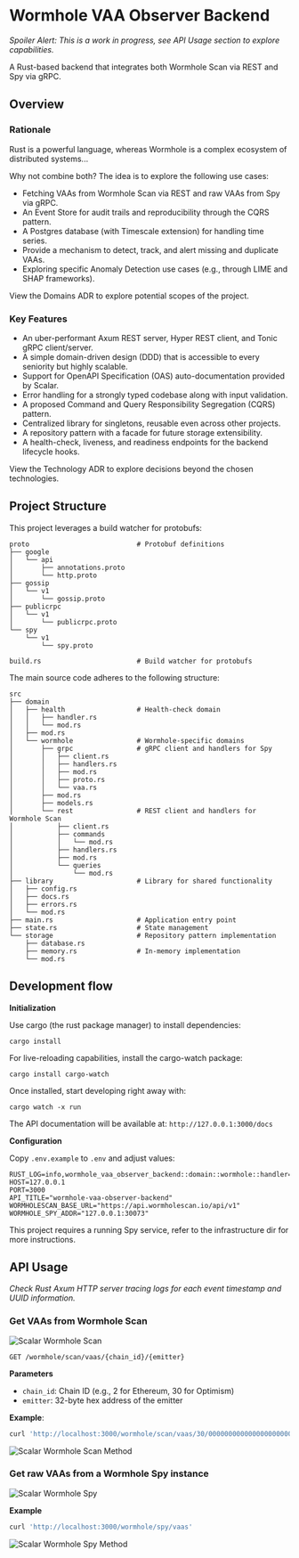 # Wormhole VAA Observer Backend

*Spoiler Alert: This is a work in progress, see API Usage section to explore capabilities.*

A Rust-based backend that integrates both Wormhole Scan via REST and Spy via gRPC.

## Overview

### Rationale

Rust is a powerful language, whereas Wormhole is a complex ecosystem of distributed systems...

Why not combine both? The idea is to explore the following use cases:
- Fetching VAAs from Wormhole Scan via REST and raw VAAs from Spy via gRPC.
- An Event Store for audit trails and reproducibility through the CQRS pattern.
- A Postgres database (with Timescale extension) for handling time series.
- Provide a mechanism to detect, track, and alert missing and duplicate VAAs.
- Exploring specific Anomaly Detection use cases (e.g., through LIME and SHAP frameworks).

View the Domains ADR to explore potential scopes of the project.

### Key Features

- An uber-performant Axum REST server, Hyper REST client, and Tonic gRPC client/server.
- A simple domain-driven design (DDD) that is accessible to every seniority but highly scalable.
- Support for OpenAPI Specification (OAS) auto-documentation provided by Scalar.
- Error handling for a strongly typed codebase along with input validation.
- A proposed Command and Query Responsibility Segregation (CQRS) pattern.
- Centralized library for singletons, reusable even across other projects.
- A repository pattern with a facade for future storage extensibility.
- A health-check, liveness, and readiness endpoints for the backend lifecycle hooks.

View the Technology ADR to explore decisions beyond the chosen technologies.

## Project Structure

This project leverages a build watcher for protobufs:
```
proto                           # Protobuf definitions
├── google
│   └── api
│       ├── annotations.proto
│       └── http.proto
├── gossip
│   └── v1
│       └── gossip.proto
├── publicrpc
│   └── v1
│       └── publicrpc.proto
└── spy
    └── v1
        └── spy.proto

build.rs                        # Build watcher for protobufs
```

The main source code adheres to the following structure:
```
src
├── domain 
│   ├── health                  # Health-check domain
│   │   ├── handler.rs
│   │   └── mod.rs
│   ├── mod.rs
│   └── wormhole                # Wormhole-specific domains
│       ├── grpc                # gRPC client and handlers for Spy
│       │   ├── client.rs
│       │   ├── handlers.rs
│       │   ├── mod.rs
│       │   ├── proto.rs
│       │   └── vaa.rs
│       ├── mod.rs
│       ├── models.rs
│       └── rest                # REST client and handlers for Wormhole Scan
│           ├── client.rs
│           ├── commands
│           │   └── mod.rs
│           ├── handlers.rs
│           ├── mod.rs
│           └── queries
│               └── mod.rs
├── library                     # Library for shared functionality
│   ├── config.rs
│   ├── docs.rs
│   ├── errors.rs
│   └── mod.rs
├── main.rs                     # Application entry point
├── state.rs                    # State management
└── storage                     # Repository pattern implementation
    ├── database.rs
    ├── memory.rs               # In-memory implementation
    └── mod.rs
```

## Development flow

**Initialization**

Use cargo (the rust package manager) to install dependencies:
```
cargo install
```

For live-reloading capabilities, install the cargo-watch package:
```
cargo install cargo-watch
```
Once installed, start developing right away with:
```
cargo watch -x run
```

The API documentation will be available at: `http://127.0.0.1:3000/docs`

**Configuration**

Copy `.env.example` to `.env` and adjust values:

```env
RUST_LOG=info,wormhole_vaa_observer_backend::domain::wormhole::handler=debug
HOST=127.0.0.1
PORT=3000
API_TITLE="wormhole-vaa-observer-backend"
WORMHOLESCAN_BASE_URL="https://api.wormholescan.io/api/v1"
WORMHOLE_SPY_ADDR="127.0.0.1:30073"
```
This project requires a running Spy service, refer to the infrastructure dir for more instructions.

## API Usage

*Check Rust Axum HTTP server tracing logs for each event timestamp and UUID information.*

### Get VAAs from Wormhole Scan

![Scalar Wormhole Scan](../../documentation/scalar-wormhole-scan.png)

`GET /wormhole/scan/vaas/{chain_id}/{emitter}`

**Parameters**
- `chain_id`: Chain ID (e.g., 2 for Ethereum, 30 for Optimism)
- `emitter`: 32-byte hex address of the emitter

**Example**:

```bash
curl 'http://localhost:3000/wormhole/scan/vaas/30/000000000000000000000000706f82e9bb5b0813501714ab5974216704980e31'
```

![Scalar Wormhole Scan Method](../../documentation/scalar-wormhole-scan-method.png)


### Get raw VAAs from a Wormhole Spy instance

![Scalar Wormhole Spy](../../documentation/scalar-wormhole-spy.png)

**Example**

```bash
curl 'http://localhost:3000/wormhole/spy/vaas'
```

![Scalar Wormhole Spy Method](../../documentation/scalar-wormhole-spy-method.png)
